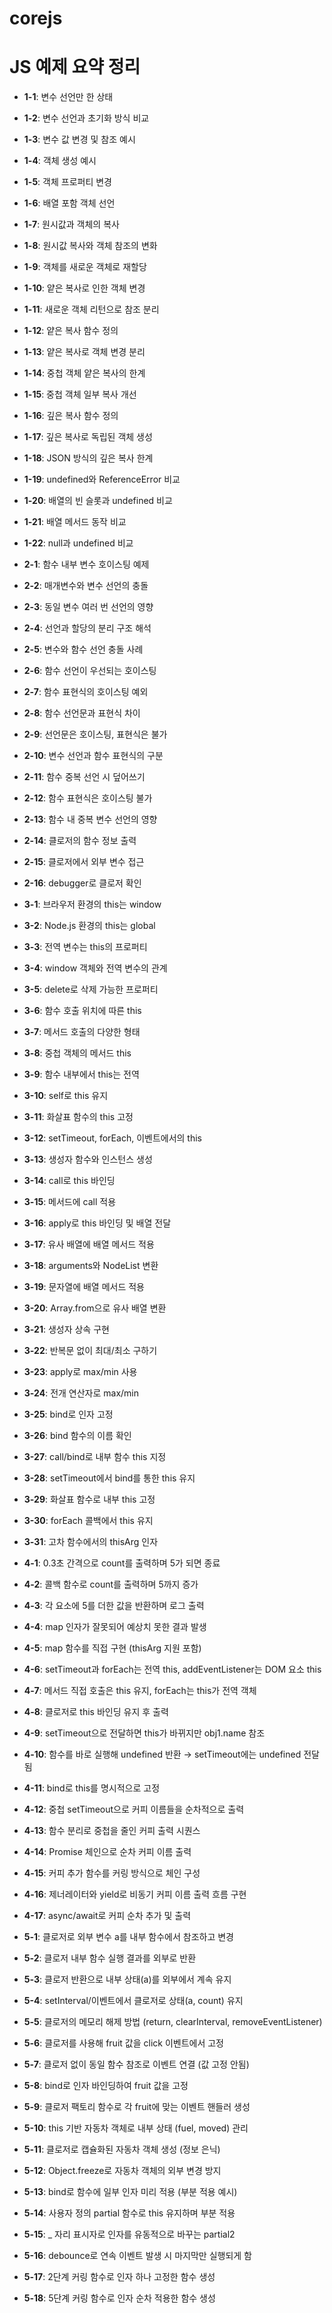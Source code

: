 # corejs
# JS 예제 요약 정리

- **1-1**: 변수 선언만 한 상태
- **1-2**: 변수 선언과 초기화 방식 비교
- **1-3**: 변수 값 변경 및 참조 예시
- **1-4**: 객체 생성 예시
- **1-5**: 객체 프로퍼티 변경
- **1-6**: 배열 포함 객체 선언
- **1-7**: 원시값과 객체의 복사
- **1-8**: 원시값 복사와 객체 참조의 변화
- **1-9**: 객체를 새로운 객체로 재할당
- **1-10**: 얕은 복사로 인한 객체 변경
- **1-11**: 새로운 객체 리턴으로 참조 분리
- **1-12**: 얕은 복사 함수 정의
- **1-13**: 얕은 복사로 객체 변경 분리
- **1-14**: 중첩 객체 얕은 복사의 한계
- **1-15**: 중첩 객체 일부 복사 개선
- **1-16**: 깊은 복사 함수 정의
- **1-17**: 깊은 복사로 독립된 객체 생성
- **1-18**: JSON 방식의 깊은 복사 한계
- **1-19**: undefined와 ReferenceError 비교
- **1-20**: 배열의 빈 슬롯과 undefined 비교
- **1-21**: 배열 메서드 동작 비교
- **1-22**: null과 undefined 비교

- **2-1**: 함수 내부 변수 호이스팅 예제
- **2-2**: 매개변수와 변수 선언의 충돌
- **2-3**: 동일 변수 여러 번 선언의 영향
- **2-4**: 선언과 할당의 분리 구조 해석
- **2-5**: 변수와 함수 선언 충돌 사례
- **2-6**: 함수 선언이 우선되는 호이스팅
- **2-7**: 함수 표현식의 호이스팅 예외
- **2-8**: 함수 선언문과 표현식 차이
- **2-9**: 선언문은 호이스팅, 표현식은 불가
- **2-10**: 변수 선언과 함수 표현식의 구분
- **2-11**: 함수 중복 선언 시 덮어쓰기
- **2-12**: 함수 표현식은 호이스팅 불가
- **2-13**: 함수 내 중복 변수 선언의 영향
- **2-14**: 클로저의 함수 정보 출력
- **2-15**: 클로저에서 외부 변수 접근
- **2-16**: debugger로 클로저 확인

- **3-1**: 브라우저 환경의 this는 window
- **3-2**: Node.js 환경의 this는 global
- **3-3**: 전역 변수는 this의 프로퍼티
- **3-4**: window 객체와 전역 변수의 관계
- **3-5**: delete로 삭제 가능한 프로퍼티
- **3-6**: 함수 호출 위치에 따른 this
- **3-7**: 메서드 호출의 다양한 형태
- **3-8**: 중첩 객체의 메서드 this
- **3-9**: 함수 내부에서 this는 전역
- **3-10**: self로 this 유지
- **3-11**: 화살표 함수의 this 고정
- **3-12**: setTimeout, forEach, 이벤트에서의 this
- **3-13**: 생성자 함수와 인스턴스 생성
- **3-14**: call로 this 바인딩
- **3-15**: 메서드에 call 적용
- **3-16**: apply로 this 바인딩 및 배열 전달
- **3-17**: 유사 배열에 배열 메서드 적용
- **3-18**: arguments와 NodeList 변환
- **3-19**: 문자열에 배열 메서드 적용
- **3-20**: Array.from으로 유사 배열 변환
- **3-21**: 생성자 상속 구현
- **3-22**: 반복문 없이 최대/최소 구하기
- **3-23**: apply로 max/min 사용
- **3-24**: 전개 연산자로 max/min
- **3-25**: bind로 인자 고정
- **3-26**: bind 함수의 이름 확인
- **3-27**: call/bind로 내부 함수 this 지정
- **3-28**: setTimeout에서 bind를 통한 this 유지
- **3-29**: 화살표 함수로 내부 this 고정
- **3-30**: forEach 콜백에서 this 유지
- **3-31**: 고차 함수에서의 thisArg 인자

- **4-1**: 0.3초 간격으로 count를 출력하며 5가 되면 종료
- **4-2**: 콜백 함수로 count를 출력하며 5까지 증가
- **4-3**: 각 요소에 5를 더한 값을 반환하며 로그 출력
- **4-4**: map 인자가 잘못되어 예상치 못한 결과 발생
- **4-5**: map 함수를 직접 구현 (thisArg 지원 포함)
- **4-6**: setTimeout과 forEach는 전역 this, addEventListener는 DOM 요소 this
- **4-7**: 메서드 직접 호출은 this 유지, forEach는 this가 전역 객체
- **4-8**: 클로저로 this 바인딩 유지 후 출력
- **4-9**: setTimeout으로 전달하면 this가 바뀌지만 obj1.name 참조
- **4-10**: 함수를 바로 실행해 undefined 반환 → setTimeout에는 undefined 전달됨
- **4-11**: bind로 this를 명시적으로 고정
- **4-12**: 중첩 setTimeout으로 커피 이름들을 순차적으로 출력
- **4-13**: 함수 분리로 중첩을 줄인 커피 출력 시퀀스
- **4-14**: Promise 체인으로 순차 커피 이름 출력
- **4-15**: 커피 추가 함수를 커링 방식으로 체인 구성
- **4-16**: 제너레이터와 yield로 비동기 커피 이름 출력 흐름 구현
- **4-17**: async/await로 커피 순차 추가 및 출력

- **5-1**: 클로저로 외부 변수 a를 내부 함수에서 참조하고 변경
- **5-2**: 클로저 내부 함수 실행 결과를 외부로 반환
- **5-3**: 클로저 반환으로 내부 상태(a)를 외부에서 계속 유지
- **5-4**: setInterval/이벤트에서 클로저로 상태(a, count) 유지
- **5-5**: 클로저의 메모리 해제 방법 (return, clearInterval, removeEventListener)
- **5-6**: 클로저를 사용해 fruit 값을 click 이벤트에서 고정
- **5-7**: 클로저 없이 동일 함수 참조로 이벤트 연결 (값 고정 안됨)
- **5-8**: bind로 인자 바인딩하여 fruit 값을 고정
- **5-9**: 클로저 팩토리 함수로 각 fruit에 맞는 이벤트 핸들러 생성
- **5-10**: this 기반 자동차 객체로 내부 상태 (fuel, moved) 관리
- **5-11**: 클로저로 캡슐화된 자동차 객체 생성 (정보 은닉)
- **5-12**: Object.freeze로 자동차 객체의 외부 변경 방지
- **5-13**: bind로 함수에 일부 인자 미리 적용 (부분 적용 예시)
- **5-14**: 사용자 정의 partial 함수로 this 유지하며 부분 적용
- **5-15**: _ 자리 표시자로 인자를 유동적으로 바꾸는 partial2
- **5-16**: debounce로 연속 이벤트 발생 시 마지막만 실행되게 함
- **5-17**: 2단계 커링 함수로 인자 하나 고정한 함수 생성
- **5-18**: 5단계 커링 함수로 인자 순차 적용한 함수 생성


